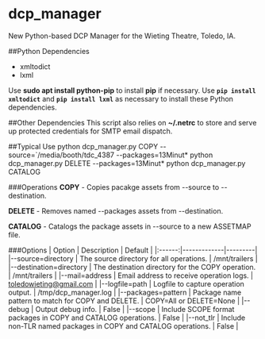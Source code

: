 # dcp_manager
New Python-based DCP Manager for the Wieting Theatre, Toledo, IA.

##Python Dependencies
   - xmltodict
   - lxml

Use **sudo apt install python-pip** to install **pip** if necessary.
Use **```pip install xmltodict```** and **```pip install lxml```** as necessary to install these Python dependencies.
 
##Other Dependencies
This script also relies on **~/.netrc** to store and serve up protected credentials for SMTP email dispatch.

##Typical Use
    python dcp_manager.py COPY --source=`/media/booth/tdc_4387 --packages=13Minut*
    python dcp_manager.py DELETE --packages=13Minut*
    python dcp_manager.py CATALOG 
    
###Operations
**COPY** - Copies pacakge assets from --source to --destination.

**DELETE** - Removes named --packages assets from --destination.
 
**CATALOG** - Catalogs the package assets in --source to a new ASSETMAP file.
 
###Options
| Option | Description | Default |
|:------:|-------------|---------|
|--source=directory | The source directory for all operations. | /mnt/trailers |
|--destination=directory | The destination directory for the COPY operation. | /mnt/trailers |
|--mail=address | Email address to receive operation logs. | toledowieting@gmail.com |
|--logfile=path | Logfile to capture operation output. | /tmp/dcp_manager.log |
|--packages=pattern | Package name pattern to match for COPY and DELETE. | COPY=All or DELETE=None |
|--debug | Output debug info. | False |
|--scope | Include SCOPE format packages in COPY and CATALOG operations. | False |
|--not_tlr | Include non-TLR named packages in COPY and CATALOG operations. | False |


 



